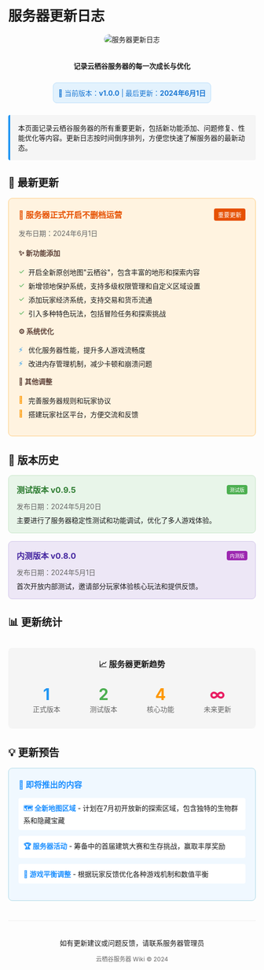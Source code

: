 # 服务器更新日志

<div align="center">
  <img src="https://via.placeholder.com/600x200?text=Minecraft+服务器+更新日志" alt="服务器更新日志" style="max-width: 100%; height: auto; border-radius: 10px; margin-bottom: 20px;">
  <p><strong>记录云栖谷服务器的每一次成长与优化</strong></p>
  <div style="background-color: #e3f2fd; border: 1px solid #bbdefb; border-radius: 8px; padding: 10px; display: inline-block; margin-top: 10px;">
    <p style="margin: 0; color: #1976d2;">📅 当前版本：<strong>v1.0.0</strong> | 最后更新：<strong>2024年6月1日</strong></p>
  </div>
</div>

<div style="margin: 24px 0; padding: 16px; background-color: #f5f5f5; border-left: 4px solid #2196f3; border-radius: 4px;">
  <p style="margin: 0;">本页面记录云栖谷服务器的所有重要更新，包括新功能添加、问题修复、性能优化等内容。更新日志按时间倒序排列，方便您快速了解服务器的最新动态。</p>
</div>

## 🎉 最新更新

<div style="margin-bottom: 32px; background-color: #fff3e0; border: 1px solid #ffcc80; border-radius: 8px; padding: 20px;">
  <div style="display: flex; justify-content: space-between; align-items: flex-start; margin-bottom: 16px;">
    <div>
      <h3 style="color: #e65100; margin-top: 0;">🌟 服务器正式开启不删档运营</h3>
      <p style="color: #666; margin: 4px 0;">发布日期：2024年6月1日</p>
    </div>
    <span style="background-color: #e65100; color: white; padding: 4px 8px; border-radius: 4px; font-size: 12px;">重要更新</span>
  </div>
  
  <div style="margin-bottom: 16px;">
    <h4 style="color: #5d4037; margin-top: 0;">✨ 新功能添加</h4>
    <ul style="list-style-type: none; padding-left: 0;">
      <li style="margin-bottom: 8px; padding-left: 20px; position: relative;">
        <span style="position: absolute; left: 0; color: #4caf50;">✓</span>
        开启全新原创地图"云栖谷"，包含丰富的地形和探索内容
      </li>
      <li style="margin-bottom: 8px; padding-left: 20px; position: relative;">
        <span style="position: absolute; left: 0; color: #4caf50;">✓</span>
        新增领地保护系统，支持多级权限管理和自定义区域设置
      </li>
      <li style="margin-bottom: 8px; padding-left: 20px; position: relative;">
        <span style="position: absolute; left: 0; color: #4caf50;">✓</span>
        添加玩家经济系统，支持交易和货币流通
      </li>
      <li style="margin-bottom: 8px; padding-left: 20px; position: relative;">
        <span style="position: absolute; left: 0; color: #4caf50;">✓</span>
        引入多种特色玩法，包括冒险任务和探索挑战
      </li>
    </ul>
  </div>
  
  <div style="margin-bottom: 16px;">
    <h4 style="color: #5d4037; margin-top: 0;">⚙️ 系统优化</h4>
    <ul style="list-style-type: none; padding-left: 0;">
      <li style="margin-bottom: 8px; padding-left: 20px; position: relative;">
        <span style="position: absolute; left: 0; color: #2196f3;">⚡</span>
        优化服务器性能，提升多人游戏流畅度
      </li>
      <li style="margin-bottom: 8px; padding-left: 20px; position: relative;">
        <span style="position: absolute; left: 0; color: #2196f3;">⚡</span>
        改进内存管理机制，减少卡顿和崩溃问题
      </li>
    </ul>
  </div>
  
  <div>
    <h4 style="color: #5d4037; margin-top: 0;">📝 其他调整</h4>
    <ul style="list-style-type: none; padding-left: 0;">
      <li style="margin-bottom: 8px; padding-left: 20px; position: relative;">
        <span style="position: absolute; left: 0; color: #ff9800;">📌</span>
        完善服务器规则和玩家协议
      </li>
      <li style="margin-bottom: 8px; padding-left: 20px; position: relative;">
        <span style="position: absolute; left: 0; color: #ff9800;">📌</span>
        搭建玩家社区平台，方便交流和反馈
      </li>
    </ul>
  </div>
</div>

## 🔄 版本历史

<div style="display: flex; flex-wrap: wrap; gap: 16px;">
  <!-- 测试版本 -->
  <div style="flex: 1 1 300px; background-color: #e8f5e9; border: 1px solid #c8e6c9; border-radius: 8px; padding: 16px;">
    <div style="display: flex; justify-content: space-between; align-items: center; margin-bottom: 12px;">
      <h3 style="color: #2e7d32; margin: 0;">测试版本 v0.9.5</h3>
      <span style="background-color: #4caf50; color: white; padding: 2px 6px; border-radius: 4px; font-size: 10px;">测试版</span>
    </div>
    <p style="color: #666; margin: 0 0 8px 0; font-size: 14px;">发布日期：2024年5月20日</p>
    <p style="margin: 0; font-size: 14px;">主要进行了服务器稳定性测试和功能调试，优化了多人游戏体验。</p>
  </div>
  
  <!-- 内测版本 -->
  <div style="flex: 1 1 300px; background-color: #ede7f6; border: 1px solid #d1c4e9; border-radius: 8px; padding: 16px;">
    <div style="display: flex; justify-content: space-between; align-items: center; margin-bottom: 12px;">
      <h3 style="color: #4527a0; margin: 0;">内测版本 v0.8.0</h3>
      <span style="background-color: #9c27b0; color: white; padding: 2px 6px; border-radius: 4px; font-size: 10px;">内测版</span>
    </div>
    <p style="color: #666; margin: 0 0 8px 0; font-size: 14px;">发布日期：2024年5月1日</p>
    <p style="margin: 0; font-size: 14px;">首次开放内部测试，邀请部分玩家体验核心玩法和提供反馈。</p>
  </div>
</div>

## 📊 更新统计

<div style="margin: 32px 0; padding: 20px; background-color: #f5f5f5; border-radius: 8px;">
  <h3 style="text-align: center; margin-top: 0;">📈 服务器更新趋势</h3>
  <div style="display: flex; justify-content: space-around; flex-wrap: wrap;">
    <div style="text-align: center; margin: 10px;">
      <div style="font-size: 32px; font-weight: bold; color: #2196f3;">1</div>
      <div style="color: #666;">正式版本</div>
    </div>
    <div style="text-align: center; margin: 10px;">
      <div style="font-size: 32px; font-weight: bold; color: #4caf50;">2</div>
      <div style="color: #666;">测试版本</div>
    </div>
    <div style="text-align: center; margin: 10px;">
      <div style="font-size: 32px; font-weight: bold; color: #ff9800;">4</div>
      <div style="color: #666;">核心功能</div>
    </div>
    <div style="text-align: center; margin: 10px;">
      <div style="font-size: 32px; font-weight: bold; color: #e91e63;">∞</div>
      <div style="color: #666;">未来更新</div>
    </div>
  </div>
</div>

## 💡 更新预告

<div style="background-color: #f0f8ff; border: 1px solid #add8e6; border-radius: 8px; padding: 20px; margin-bottom: 32px;">
  <h3 style="color: #1e90ff; margin-top: 0;">🔮 即将推出的内容</h3>
  <ul style="list-style-type: none; padding-left: 0;">
    <li style="margin-bottom: 12px; padding: 10px; background-color: white; border-radius: 4px;">
      <span style="color: #1e90ff; font-weight: bold;">🗺️ 全新地图区域</span> - 计划在7月初开放新的探索区域，包含独特的生物群系和隐藏宝藏
    </li>
    <li style="margin-bottom: 12px; padding: 10px; background-color: white; border-radius: 4px;">
      <span style="color: #1e90ff; font-weight: bold;">🏆 服务器活动</span> - 筹备中的首届建筑大赛和生存挑战，赢取丰厚奖励
    </li>
    <li style="margin-bottom: 12px; padding: 10px; background-color: white; border-radius: 4px;">
      <span style="color: #1e90ff; font-weight: bold;">🔧 游戏平衡调整</span> - 根据玩家反馈优化各种游戏机制和数值平衡
    </li>
  </ul>
</div>

<div style="text-align: center; margin-top: 40px; padding-top: 20px; border-top: 1px solid #eee;">
  <p>如有更新建议或问题反馈，请联系服务器管理员</p>
  <p style="font-size: 12px; color: #666; margin-top: 8px;">云栖谷服务器 Wiki &copy; 2024</p>
</div>
